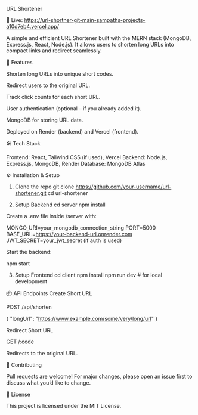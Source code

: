 URL Shortener

🔗 Live: https://url-shortner-git-main-sampaths-projects-a10d7eb4.vercel.app/

A simple and efficient URL Shortener built with the MERN stack (MongoDB, Express.js, React, Node.js).
It allows users to shorten long URLs into compact links and redirect seamlessly.

🚀 Features

Shorten long URLs into unique short codes.

Redirect users to the original URL.

Track click counts for each short URL.

User authentication (optional – if you already added it).

MongoDB for storing URL data.

Deployed on Render (backend) and Vercel (frontend).

🛠️ Tech Stack

Frontend: React, Tailwind CSS (if used), Vercel
Backend: Node.js, Express.js, MongoDB, Render
Database: MongoDB Atlas

⚙️ Installation & Setup
1. Clone the repo
git clone https://github.com/your-username/url-shortener.git
cd url-shortener

2. Setup Backend
cd server
npm install


Create a .env file inside /server with:

MONGO_URI=your_mongodb_connection_string
PORT=5000
BASE_URL=https://your-backend-url.onrender.com
JWT_SECRET=your_jwt_secret (if auth is used)


Start the backend:

npm start

3. Setup Frontend
cd client
npm install
npm run dev   # for local development

📦 API Endpoints
Create Short URL

POST /api/shorten

{
  "longUrl": "https://www.example.com/some/very/long/url"
}

Redirect Short URL

GET /:code

Redirects to the original URL.

🤝 Contributing

Pull requests are welcome! For major changes, please open an issue first to discuss what you’d like to change.

📄 License

This project is licensed under the MIT License.
